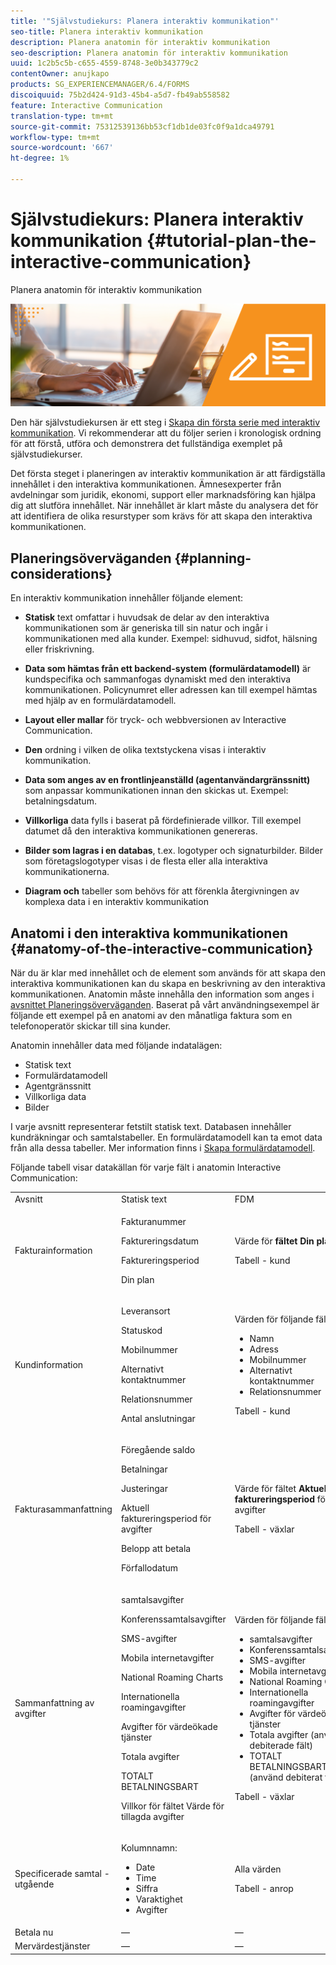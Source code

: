 ```yaml
---
title: '"Självstudiekurs: Planera interaktiv kommunikation"'
seo-title: Planera interaktiv kommunikation
description: Planera anatomin för interaktiv kommunikation
seo-description: Planera anatomin för interaktiv kommunikation
uuid: 1c2b5c5b-c655-4559-8748-3e0b343779c2
contentOwner: anujkapo
products: SG_EXPERIENCEMANAGER/6.4/FORMS
discoiquuid: 75b2d424-91d3-45b4-a5d7-fb49ab558582
feature: Interactive Communication
translation-type: tm+mt
source-git-commit: 75312539136bb53cf1db1de03fc0f9a1dca49791
workflow-type: tm+mt
source-wordcount: '667'
ht-degree: 1%

---
```



# Självstudiekurs: Planera interaktiv kommunikation {#tutorial-plan-the-interactive-communication}

Planera anatomin för interaktiv kommunikation

![02-create-adaptive-form-main-image](assets/02-create-adaptive-form-main-image.png)

Den här självstudiekursen är ett steg i [Skapa din första serie med interaktiv kommunikation](/help/forms/using/create-your-first-interactive-communication.md). Vi rekommenderar att du följer serien i kronologisk ordning för att förstå, utföra och demonstrera det fullständiga exemplet på självstudiekurser.

Det första steget i planeringen av interaktiv kommunikation är att färdigställa innehållet i den interaktiva kommunikationen. Ämnesexperter från avdelningar som juridik, ekonomi, support eller marknadsföring kan hjälpa dig att slutföra innehållet. När innehållet är klart måste du analysera det för att identifiera de olika resurstyper som krävs för att skapa den interaktiva kommunikationen.

## Planeringsöverväganden {#planning-considerations}

En interaktiv kommunikation innehåller följande element:

* **Statisk** text omfattar i huvudsak de delar av den interaktiva kommunikationen som är generiska till sin natur och ingår i kommunikationen med alla kunder. Exempel: sidhuvud, sidfot, hälsning eller friskrivning.
* **Data som hämtas från ett backend-system (formulärdatamodell)** är kundspecifika och sammanfogas dynamiskt med den interaktiva kommunikationen. Policynumret eller adressen kan till exempel hämtas med hjälp av en formulärdatamodell.
* **Layout eller mallar** för tryck- och webbversionen av Interactive Communication.
* **Den** ordning i vilken de olika textstyckena visas i interaktiv kommunikation.
* **Data som anges av en frontlinjeanställd (agentanvändargränssnitt)** som anpassar kommunikationen innan den skickas ut. Exempel: betalningsdatum.

* **Villkorliga** data fylls i baserat på fördefinierade villkor. Till exempel datumet då den interaktiva kommunikationen genereras.
* **Bilder som lagras i en databas**, t.ex. logotyper och signaturbilder. Bilder som företagslogotyper visas i de flesta eller alla interaktiva kommunikationerna.
* **Diagram och** tabeller som behövs för att förenkla återgivningen av komplexa data i en interaktiv kommunikation

## Anatomi i den interaktiva kommunikationen {#anatomy-of-the-interactive-communication}

När du är klar med innehållet och de element som används för att skapa den interaktiva kommunikationen kan du skapa en beskrivning av den interaktiva kommunikationen. Anatomin måste innehålla den information som anges i [avsnittet Planeringsöverväganden](/help/forms/using/planning-interactive-communications.md#planning-considerations). Baserat på vårt användningsexempel är följande ett exempel på en anatomi av den månatliga faktura som en telefonoperatör skickar till sina kunder.

Anatomin innehåller data med följande indatalägen:

* Statisk text
* Formulärdatamodell
* Agentgränssnitt
* Villkorliga data
* Bilder

I varje avsnitt representerar fetstilt statisk text. Databasen innehåller kundräkningar och samtalstabeller. En formulärdatamodell kan ta emot data från alla dessa tabeller. Mer information finns i [Skapa formulärdatamodell](create-form-data-model-tutorial.md).

Följande tabell visar datakällan för varje fält i anatomin Interactive Communication:

<table> 
 <tbody>
  <tr>
   <td>Avsnitt</td> 
   <td>Statisk text</td> 
   <td>FDM </td> 
   <td>Agentgränssnitt</td> 
   <td>Bilder</td> 
  </tr>
  <tr>
   <td>Fakturainformation</td> 
   <td><p>Fakturanummer</p> <p>Faktureringsdatum</p> <p>Faktureringsperiod</p> <p>Din plan</p> </td> 
   <td><p>Värde för <strong>fältet Din plan </strong>fält</p> <p>Tabell - kund</p> </td> 
   <td><p>Värden för följande fält:</p> 
    <ul> 
     <li>Fakturanummer</li> 
     <li>Faktureringsdatum</li> 
     <li>Faktureringsperiod</li> 
    </ul> <p> </p> </td> 
   <td>—</td> 
  </tr>
  <tr>
   <td>Kundinformation</td> 
   <td><p>Leveransort</p> <p>Statuskod</p> <p>Mobilnummer</p> <p>Alternativt kontaktnummer</p> <p>Relationsnummer</p> <p>Antal anslutningar</p> </td> 
   <td><p>Värden för följande fält:</p> 
    <ul> 
     <li>Namn</li> 
     <li>Adress</li> 
     <li>Mobilnummer</li> 
     <li>Alternativt kontaktnummer</li> 
     <li>Relationsnummer</li> 
    </ul> <p>Tabell - kund</p> </td> 
   <td><p>Värden för följande fält:</p> 
    <ul> 
     <li>Leveransort</li> 
     <li>Statuskod</li> 
     <li>Antal anslutningar</li> 
    </ul> </td> 
   <td>—</td> 
  </tr>
  <tr>
   <td>Fakturasammanfattning</td> 
   <td><p>Föregående saldo</p> <p>Betalningar</p> <p>Justeringar</p> <p>Aktuell faktureringsperiod för avgifter</p> <p>Belopp att betala</p> <p>Förfallodatum</p> </td> 
   <td><p>Värde för fältet <strong>Aktuell faktureringsperiod </strong> för avgifter</p> <p>Tabell - växlar</p> </td> 
   <td><p>Värden för följande fält:</p> 
    <ul> 
     <li>Föregående saldo</li> 
     <li>Betalningar</li> 
     <li>Justeringar</li> 
     <li>Belopp att betala</li> 
     <li>Förfallodatum</li> 
    </ul> </td> 
   <td>—</td> 
  </tr>
  <tr>
   <td>Sammanfattning av avgifter</td> 
   <td><p>samtalsavgifter</p> <p>Konferenssamtalsavgifter</p> <p>SMS-avgifter </p> <p>Mobila internetavgifter</p> <p>National Roaming Charts</p> <p>Internationella roamingavgifter</p> <p>Avgifter för värdeökade tjänster</p> <p>Totala avgifter</p> <p>TOTALT BETALNINGSBART</p> <p>Villkor för fältet Värde för tillagda avgifter</p> </td> 
   <td><p>Värden för följande fält:</p> 
    <ul> 
     <li>samtalsavgifter</li> 
     <li>Konferenssamtalsavgifter</li> 
     <li>SMS-avgifter </li> 
     <li>Mobila internetavgifter</li> 
     <li>National Roaming Charts</li> 
     <li>Internationella roamingavgifter</li> 
     <li>Avgifter för värdeökade tjänster</li> 
     <li>Totala avgifter (använd debiterade fält)</li> 
     <li>TOTALT BETALNINGSBART (använd debiterat fält)</li> 
    </ul> <p>Tabell - växlar</p> </td> 
   <td>Inga fält</td> 
   <td>—</td> 
  </tr>
  <tr>
   <td>Specificerade samtal - utgående</td> 
   <td><p>Kolumnnamn:</p> 
    <ul> 
     <li>Date</li> 
     <li>Time</li> 
     <li>Siffra</li> 
     <li>Varaktighet</li> 
     <li>Avgifter</li> 
    </ul> </td> 
   <td><p>Alla värden</p> <p>Tabell - anrop</p> </td> 
   <td>Inga fält</td> 
   <td>—</td> 
  </tr>
  <tr>
   <td>Betala nu</td> 
   <td>—</td> 
   <td>—</td> 
   <td>—</td> 
   <td>PayNow</td> 
  </tr>
  <tr>
   <td>Mervärdestjänster</td> 
   <td>—</td> 
   <td>—</td> 
   <td>—</td> 
   <td>ValueAddedServices</td> 
  </tr>
 </tbody>
</table>

